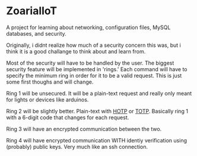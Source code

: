 # ZoarialIoT
A project for learning about networking, configuration files, MySQL databases, and security.

Originally, i didnt realize how much of a security concern this was, but i think it is a good challange to think about and learn from.


Most of the security will have to be handled by the user.
The biggest security feature will be implemented in 'rings.' Each command will have to specify the minimum ring in order for it to be a valid request.
This is just some first thoughs and will change.

Ring 1 will be unsecured. It will be a plain-text request and really only meant for lights or devices like arduinos.

Ring 2 will be slightly better. Plain-text with [HOTP](https://en.wikipedia.org/wiki/HMAC-based_One-time_Password_Algorithm) or [TOTP](https://en.wikipedia.org/wiki/Time-based_One-time_Password_Algorithm). Basically ring 1 with a 6-digit code that changes for each request.

Ring 3 will have an encrypted communication between the two.

Ring 4 will have encrypted communication WITH identiy verification using (probably) public keys. Very much like an ssh connection.
